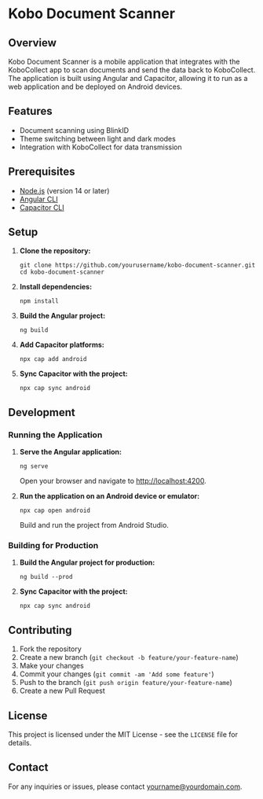 # Kobo Document Scanner

## Overview

Kobo Document Scanner is a mobile application that integrates with the KoboCollect app to scan documents and send the data back to KoboCollect. The application is built using Angular and Capacitor, allowing it to run as a web application and be deployed on Android devices.

## Features

*   Document scanning using BlinkID
*   Theme switching between light and dark modes
*   Integration with KoboCollect for data transmission

## Prerequisites

*   [Node.js](https://nodejs.org/) (version 14 or later)
*   [Angular CLI](https://angular.io/cli)
*   [Capacitor CLI](https://capacitorjs.com/docs/getting-started)

## Setup

1.  **Clone the repository:**

        git clone https://github.com/yourusername/kobo-document-scanner.git
        cd kobo-document-scanner

2.  **Install dependencies:**

        npm install

3.  **Build the Angular project:**

        ng build

4.  **Add Capacitor platforms:**

        npx cap add android

5.  **Sync Capacitor with the project:**

        npx cap sync android

## Development

### Running the Application

1.  **Serve the Angular application:**

        ng serve

    Open your browser and navigate to [http://localhost:4200](http://localhost:4200).

2.  **Run the application on an Android device or emulator:**

        npx cap open android

    Build and run the project from Android Studio.

### Building for Production

1.  **Build the Angular project for production:**

        ng build --prod

2.  **Sync Capacitor with the project:**

        npx cap sync android

## Contributing

1.  Fork the repository
2.  Create a new branch (`git checkout -b feature/your-feature-name`)
3.  Make your changes
4.  Commit your changes (`git commit -am 'Add some feature'`)
5.  Push to the branch (`git push origin feature/your-feature-name`)
6.  Create a new Pull Request

## License

This project is licensed under the MIT License - see the `LICENSE` file for details.

## Contact

For any inquiries or issues, please contact [yourname@yourdomain.com](mailto:yourname@yourdomain.com).